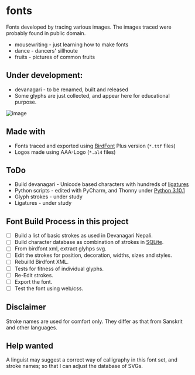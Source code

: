 # fonts
Fonts developed by tracing various images. The images traced were probably found in public domain.

* mousewriting - just learning how to make fonts
* dance - dancers' sillhoute
* fruits - pictures of common fruits

## Under development:
* devanagari - to be renamed, built and released
* Some glyphs are just collected, and appear here for educational purpose.

![image](https://user-images.githubusercontent.com/5563341/148050202-caa38abf-4581-4dc1-8d69-c7b853ebec88.png)

## Made with
* Fonts traced and exported using [BirdFont](https://birdfont.org/#release) Plus version (`*.ttf` files)
* Logos made using AAA-Logo (`*.al4` files)

## ToDo
* Build devanagari - Unicode based characters with hundreds of [ligatures](tools/ligatures.py)
* Python scripts - edited with PyCharm, and Thonny under [Python 3.10.1](https://www.python.org/downloads/)
* Glyph strokes - under study
* Ligatures - under study

## Font Build Process in this project
* [ ] Build a list of basic strokes as used in Devanagari Nepali.
* [ ] Build character database as combination of strokes in [SQLite](tools/strokes-database.md).
* [ ] From birdfont xml, extract glyhps svg.
* [ ] Edit the strokes for position, decoration, widths, sizes and styles.
* [ ] Rebuilld Birdfont XML.
* [ ] Tests for fitness of individual glyphs.
* [ ] Re-Edit strokes.
* [ ] Export the font.
* [ ] Test the font using web/css.

## Disclaimer
Stroke names are used for comfort only.
They differ as that from Sanskrit and other languages.

## Help wanted
A linguist may suggest a correct way of calligraphy in this font set, and stroke names; so that I can adjust the database of SVGs.
